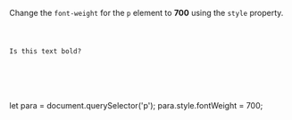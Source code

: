 Change the `font-weight` for the `p`
element to **700** using the `style`
property.

<Editor lang="javascript" type="exercise">
<code>
<panel lang="html">
<p>Is this text bold?</p>
</panel>
<panel lang="javascript">

</panel>
</code>

<solution>
let para = document.querySelector('p');
para.style.fontWeight = 700;
</solution>
</Editor>